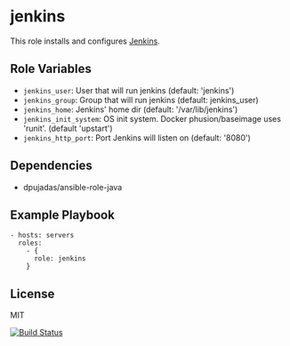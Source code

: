 jenkins
=======

This role installs and configures [Jenkins](https://jenkins-ci.org/).

Role Variables
--------------

- `jenkins_user`: User that will run jenkins (default: 'jenkins')
- `jenkins_group`: Group that will run jenkins (default: jenkins_user)
- `jenkins_home`: Jenkins' home dir (default: '/var/lib/jenkins')
- `jenkins_init_system`: OS init system. Docker phusion/baseimage uses 'runit'. (default 'upstart')
- `jenkins_http_port`: Port Jenkins will listen on (default: '8080')

Dependencies
------------

- dpujadas/ansible-role-java

Example Playbook
----------------

    - hosts: servers
      roles:
        - {
          role: jenkins
        }

License
-------

MIT

[![Build Status](https://travis-ci.org/dpujadas/ansible-role-jenkins.svg?branch=master)](https://travis-ci.org/dpujadas/ansible-role-jenkins)
